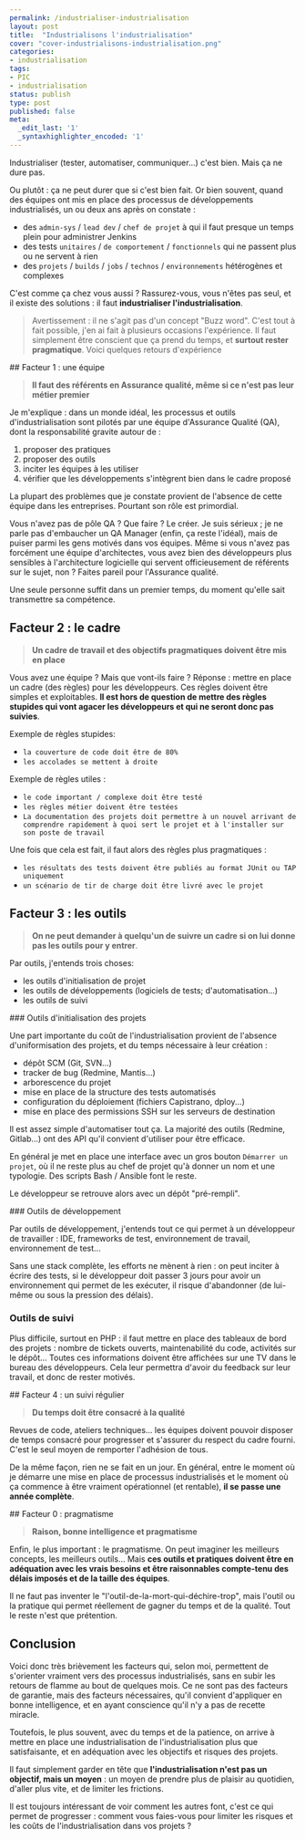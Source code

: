 ```yaml
---
permalink: /industrialiser-industrialisation
layout: post
title:  "Industrialisons l'industrialisation"
cover: "cover-industrialisons-industrialisation.png"
categories:
- industrialisation
tags:
- PIC
- industrialisation
status: publish
type: post
published: false
meta:
  _edit_last: '1'
  _syntaxhighlighter_encoded: '1'
---
```


Industrialiser (tester, automatiser, communiquer...) c'est bien. Mais ça ne dure pas.

Ou plutôt : ça ne peut durer que si c'est bien fait. Or bien souvent, quand des équipes ont mis en place des processus de 
 développements industrialisés, un ou deux ans après on constate :

+ des `admin-sys` / `lead dev` / `chef de projet` à qui il faut presque un temps plein pour administrer Jenkins
+ des tests `unitaires` / `de comportement` / `fonctionnels` qui ne passent plus ou ne servent à rien
+ des `projets` / `builds` / `jobs` / `technos` / `environnements` hétérogènes et complexes

C'est comme ça chez vous aussi ? Rassurez-vous, vous n'êtes pas seul, et il existe des solutions : il faut **industrialiser l'industrialisation**.

> Avertissement : il ne s'agit pas d'un concept "Buzz word". C'est tout à fait possible, j'en ai fait à plusieurs occasions l'expérience. Il faut simplement être conscient que ça prend du temps, et **surtout rester pragmatique**. Voici quelques retours d'expérience

## Facteur 1 : une équipe 

> **Il faut des référents en Assurance qualité, même si ce n'est pas leur métier premier**


Je m'explique : dans un monde idéal, les processus et outils d'industrialisation sont pilotés par une équipe d'Assurance Qualité (QA), dont la responsabilité gravite autour de :

1. proposer des pratiques
2. proposer des outils
3. inciter les équipes à les utiliser
4. vérifier que les développements s'intègrent bien dans le cadre proposé

La plupart des problèmes que je constate provient de l'absence de cette équipe dans les entreprises. Pourtant son rôle est primordial.

Vous n'avez pas de pôle QA ? Que faire ? Le créer. Je suis sérieux ; je ne parle pas d'embaucher un QA Manager (enfin, ça reste l'idéal), mais 
de puiser parmi les gens motivés dans vos équipes. Même si vous n'avez pas forcément une équipe d'architectes, vous avez bien des développeurs plus sensibles 
à l'architecture logicielle qui servent officieusement de référents sur le sujet, non ? Faites pareil pour l'Assurance qualité.

Une seule personne suffit dans un premier temps, du moment qu'elle sait transmettre sa compétence.


## Facteur 2 : le cadre

> **Un cadre de travail et des objectifs pragmatiques doivent être mis en place**

Vous avez une équipe ? Mais que vont-ils faire ? Réponse : mettre en place un cadre (des règles) pour les développeurs. Ces règles doivent être simples et exploitables. 
**Il est hors de question de mettre des règles stupides qui vont agacer les développeurs et qui ne seront donc pas suivies**.

Exemple de règles stupides:

+ `la couverture de code doit être de 80%`
+ `les accolades se mettent à droite`
 
Exemple de règles utiles :

+ `le code important / complexe doit être testé`
+ `les règles métier doivent être testées`
+ `La documentation des projets doit permettre à un nouvel arrivant de comprendre rapidement à quoi sert le projet et à l'installer sur son poste de travail`

Une fois que cela est fait, il faut alors des règles plus pragmatiques :

+ `les résultats des tests doivent être publiés au format JUnit ou TAP uniquement`
+ `un scénario de tir de charge doit être livré avec le projet`


## Facteur 3 : les outils
 
> **On ne peut demander à quelqu'un de suivre un cadre si on lui donne pas les outils pour y entrer**.

Par outils, j'entends trois choses:

+ les outils d'initialisation de projet
+ les outils de développements (logiciels de tests; d'automatisation...)
+ les outils de suivi

### Outils d'initialisation des projets

Une part importante du coût de l'industrialisation provient de l'absence d'uniformisation des projets, et du temps nécessaire 
à leur création :

+ dépôt SCM (Git, SVN...)
+ tracker de bug (Redmine, Mantis...)
+ arborescence du projet
+ mise en place de la structure des tests automatisés
+ configuration du déploiement (fichiers Capistrano, dploy...)
+ mise en place des permissions SSH sur les serveurs de destination

Il est assez simple d'automatiser tout ça. La majorité des outils (Redmine, Gitlab...) ont des API qu'il convient d'utiliser 
pour être efficace. 

En général je met en place une interface avec un gros bouton `Démarrer un projet`, où il ne reste plus au chef de projet 
qu'à donner un nom et une typologie. Des scripts Bash / Ansible font le reste.

Le développeur se retrouve alors avec un dépôt "pré-rempli".


### Outils de développement

Par outils de développement, j'entends tout ce qui permet à un développeur de travailler : IDE, frameworks de test, environnement de travail, environnement de test...

Sans une stack complète, les efforts ne mènent à rien : on peut inciter à écrire des tests, si le développeur doit passer 3 jours pour 
avoir un environnement qui permet de les exécuter, il risque d'abandonner (de lui-même ou sous la pression des délais).


### Outils de suivi

Plus difficile, surtout en PHP : il faut mettre en place des tableaux de bord des projets : nombre de tickets ouverts, maintenabilité du code, activités sur le dépôt... 
Toutes ces informations doivent être affichées sur une TV dans le bureau des développeurs. Cela leur permettra d'avoir du feedback sur leur travail, et donc de 
rester motivés.

## Facteur 4 : un suivi régulier

> **Du temps doit être consacré à la qualité**

Revues de code, ateliers techniques... les équipes doivent pouvoir disposer de temps consacré pour progresser et s'assurer du respect du cadre fourni. C'est le seul 
moyen de remporter l'adhésion de tous.

De la même façon, rien ne se fait en un jour. En général, entre le moment où je démarre une mise en place de processus industrialisés et le moment où ça commence à être vraiment 
opérationnel (et rentable), **il se passe une année complète**.

## Facteur 0 : pragmatisme

> **Raison, bonne intelligence et pragmatisme**

Enfin, le plus important : le pragmatisme. On peut imaginer les meilleurs concepts, les meilleurs outils... Mais 
**ces outils et pratiques doivent être en adéquation avec les vrais besoins et être raisonnables compte-tenu des délais imposés et de la taille des équipes**.
 
Il ne faut pas inventer le "l'outil-de-la-mort-qui-déchire-trop", mais l'outil ou la pratique qui permet réellement de gagner du temps et de la qualité. Tout le reste n'est que prétention.

## Conclusion

Voici donc très brièvement les facteurs qui, selon moi, permettent de s'orienter vraiment vers des processus industrialisés, sans en subir les retours de flamme au bout de quelques mois. Ce ne sont 
pas des facteurs de garantie, mais des facteurs nécessaires, qu'il convient d'appliquer en bonne intelligence, et en ayant conscience qu'il n'y a pas de recette miracle.
 
Toutefois, le plus souvent, avec du temps et de la patience, on arrive à mettre en place une industrialisation de l'industrialisation plus que satisfaisante, et en adéquation 
avec les objectifs et risques des projets.

Il faut simplement garder en tête que **l'industrialisation n'est pas un objectif, mais un moyen** : un moyen de prendre plus de plaisir au quotidien, d'aller plus vite, et de limiter les frictions.

Il est toujours intéressant de voir comment les autres font, c'est ce qui permet de progresser : comment vous faies-vous pour limiter les risques et les coûts de l'industrialisation dans vos projets ?